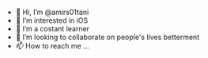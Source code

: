 - 👋 Hi, I’m @amirs01tani
- 👀 I’m interested in iOS
- 🌱 I’m a costant learner 
- 💞️ I’m looking to collaborate on people's lives betterment
- 📫 How to reach me ...

<!---
amirs01tani/amirs01tani is a ✨ special ✨ repository because its `README.md` (this file) appears on your GitHub profile.
You can click the Preview link to take a look at your changes.
--->
